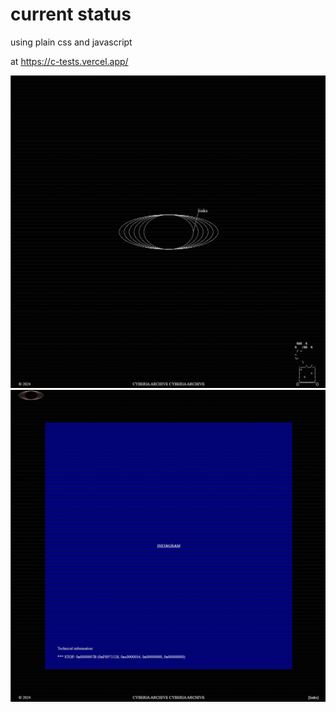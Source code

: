 <!--
# webtests
testing an extremely minimal website only using html and vanilla css for the webring thats supposed to be my main webpage for everything.

# What is the Webring?
The [webring](https://wiki.xxiivv.com/site/webring.html) is an attempt to inspire artists & developers to create and maintain their own personal websites, and share traffic among each other. The webring's aim is to share rich hand-crafted websites such as diaries, wikis & portfolios.

[-> to the main webring repository](https://github.com/XXIIVV/webring)

# Help
The ring is managed by [@neauoire](https://merveilles.town/@neauoire), but any member of the network is also welcome to join the repository as a collaborator to help manage new links and Pull Requests. Read more about the webring [here](https://wiki.xxiivv.com/site/webring.html).

-->
# current status

using plain css and javascript

at https://c-tests.vercel.app/

![Screenshot of the first webpage](images/home.png)
![Screenshot of the first webpage](images/links.png)
